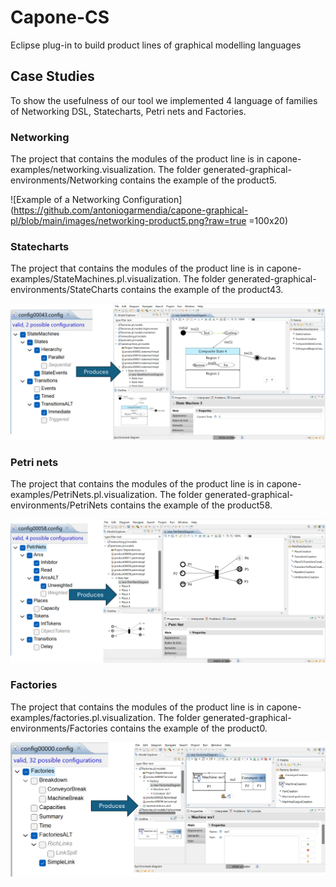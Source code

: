 # Capone-CS
Eclipse plug-in to build product lines of graphical modelling languages

## Case Studies

To show the usefulness of our tool we implemented 4 language of families of Networking DSL, Statecharts, Petri nets and Factories.

### Networking

The project that contains the modules of the product line is in capone-examples/networking.visualization. The folder generated-graphical-environments/Networking contains the example of the product5.

![Example of a Networking Configuration](https://github.com/antoniogarmendia/capone-graphical-pl/blob/main/images/networking-product5.png?raw=true =100x20)

### Statecharts

The project that contains the modules of the product line is in capone-examples/StateMachines.pl.visualization. The folder generated-graphical-environments/StateCharts contains the example of the product43.

![Example of a StateChart Configuration](https://github.com/antoniogarmendia/capone-graphical-pl/blob/main/images/statecharts-product43.png?raw=true)

### Petri nets

The project that contains the modules of the product line is in capone-examples/PetriNets.pl.visualization. The folder generated-graphical-environments/PetriNets contains the example of the product58.

![Example of a Petrinet Configuration](https://github.com/antoniogarmendia/capone-graphical-pl/blob/main/images/petrinets-product58.png?raw=true)

### Factories

The project that contains the modules of the product line is in capone-examples/factories.pl.visualization. The folder generated-graphical-environments/Factories contains the example of the product0.

![Example of a Factory Configuration](https://github.com/antoniogarmendia/capone-graphical-pl/blob/main/images/factories-product0.png?raw=true)

